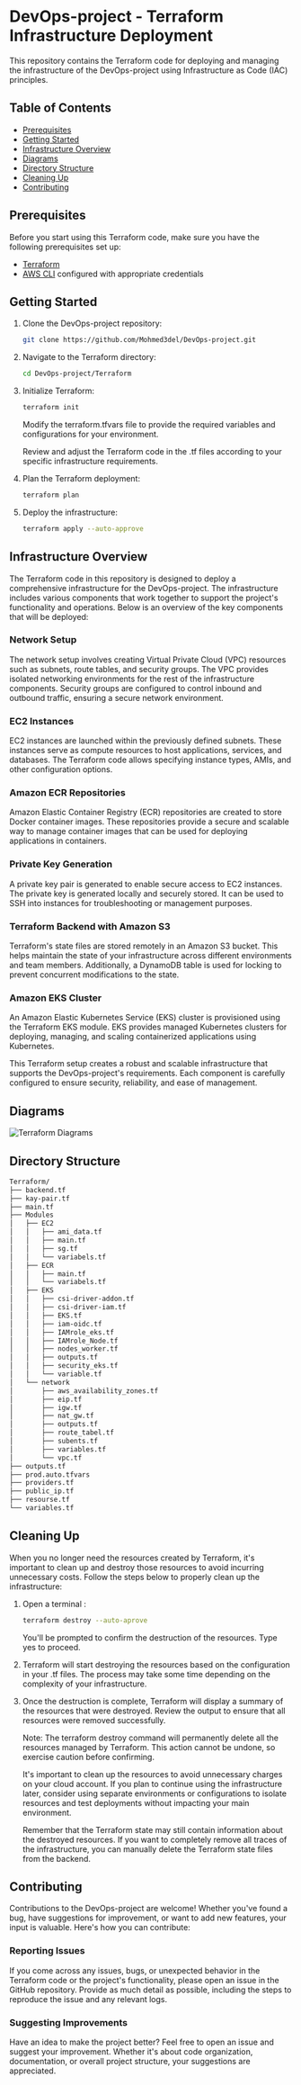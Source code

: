 # DevOps-project - Terraform Infrastructure Deployment

This repository contains the Terraform code for deploying and managing the infrastructure of the DevOps-project using Infrastructure as Code (IAC) principles.

## Table of Contents

- [Prerequisites](#prerequisites)
- [Getting Started](#getting-started)
- [Infrastructure Overview](#infrastructure-overview)
- [Diagrams](#diagrams)
- [Directory Structure](#directory-structure)
- [Cleaning Up](#cleaning-up)
- [Contributing](#contributing)

## Prerequisites

Before you start using this Terraform code, make sure you have the following prerequisites set up:

- [Terraform ](https://developer.hashicorp.com/terraform/downloads)
- [AWS CLI](https://docs.aws.amazon.com/cli/latest/userguide/getting-started-install.html) configured with appropriate credentials

## Getting Started

1. Clone the DevOps-project repository:

   ```bash
   git clone https://github.com/Mohmed3del/DevOps-project.git
   ```
2. Navigate to the Terraform directory:

    ```bash
    cd DevOps-project/Terraform
    ```
3. Initialize Terraform:


    ```bash
    terraform init
    ```

    Modify the terraform.tfvars file to provide the required variables and configurations for your environment.

    Review and adjust the Terraform code in the .tf files according to your specific infrastructure requirements.

4. Plan the Terraform deployment:

    ```bash
    terraform plan
    ```

5. Deploy the infrastructure:

    ```bash
    terraform apply --auto-approve
    ```



## Infrastructure Overview

The Terraform code in this repository is designed to deploy a comprehensive infrastructure for the DevOps-project. The infrastructure includes various components that work together to support the project's functionality and operations. Below is an overview of the key components that will be deployed:

### Network Setup

The network setup involves creating Virtual Private Cloud (VPC) resources such as subnets, route tables, and security groups. The VPC provides isolated networking environments for the rest of the infrastructure components. Security groups are configured to control inbound and outbound traffic, ensuring a secure network environment.

### EC2 Instances

EC2 instances are launched within the previously defined subnets. These instances serve as compute resources to host applications, services, and databases. The Terraform code allows specifying instance types, AMIs, and other configuration options.

### Amazon ECR Repositories

Amazon Elastic Container Registry (ECR) repositories are created to store Docker container images. These repositories provide a secure and scalable way to manage container images that can be used for deploying applications in containers.

### Private Key Generation

A private key pair is generated to enable secure access to EC2 instances. The private key is generated locally and securely stored. It can be used to SSH into instances for troubleshooting or management purposes.

### Terraform Backend with Amazon S3

Terraform's state files are stored remotely in an Amazon S3 bucket. This helps maintain the state of your infrastructure across different environments and team members. Additionally, a DynamoDB table is used for locking to prevent concurrent modifications to the state.

### Amazon EKS Cluster

An Amazon Elastic Kubernetes Service (EKS) cluster is provisioned using the Terraform EKS module. EKS provides managed Kubernetes clusters for deploying, managing, and scaling containerized applications using Kubernetes.

This Terraform setup creates a robust and scalable infrastructure that supports the DevOps-project's requirements. Each component is carefully configured to ensure security, reliability, and ease of management.


## Diagrams

![Terraform Diagrams](../screenshots/aws_inra.drawio.png)


## Directory Structure
```bash
Terraform/
├── backend.tf
├── kay-pair.tf
├── main.tf
├── Modules
│   ├── EC2
│   │   ├── ami_data.tf
│   │   ├── main.tf
│   │   ├── sg.tf
│   │   └── variabels.tf
│   ├── ECR
│   │   ├── main.tf
│   │   └── variabels.tf
│   ├── EKS
│   │   ├── csi-driver-addon.tf
│   │   ├── csi-driver-iam.tf
│   │   ├── EKS.tf
│   │   ├── iam-oidc.tf
│   │   ├── IAMrole_eks.tf
│   │   ├── IAMrole_Node.tf
│   │   ├── nodes_worker.tf
│   │   ├── outputs.tf
│   │   ├── security_eks.tf
│   │   └── variable.tf
│   └── network
│       ├── aws_availability_zones.tf
│       ├── eip.tf
│       ├── igw.tf
│       ├── nat_gw.tf
│       ├── outputs.tf
│       ├── route_tabel.tf
│       ├── subents.tf
│       ├── variables.tf
│       └── vpc.tf
├── outputs.tf
├── prod.auto.tfvars
├── providers.tf
├── public_ip.tf
├── resourse.tf
└── variables.tf
```

## Cleaning Up

When you no longer need the resources created by Terraform, it's important to clean up and destroy those resources to avoid incurring unnecessary costs. Follow the steps below to properly clean up the infrastructure:

1. Open a terminal :

    ```bash
    terraform destroy --auto-aprove
    ```
    You'll be prompted to confirm the destruction of the resources. Type yes to proceed.

2. Terraform will start destroying the resources based on the configuration in your .tf files. The process may take some time depending on the complexity of your infrastructure.

3. Once the destruction is complete, Terraform will display a summary of the resources that were destroyed. Review the output to ensure that all resources were removed successfully.

    Note: The terraform destroy command will permanently delete all the resources managed by Terraform. This action cannot be undone, so exercise caution before confirming.

    It's important to clean up the resources to avoid unnecessary charges on your cloud account. If you plan to continue using the infrastructure later, consider using separate environments or configurations to isolate resources and test deployments without impacting your main environment.

    Remember that the Terraform state may still contain information about the destroyed resources. If you want to completely remove all traces of the infrastructure, you can manually delete the Terraform state files from the backend.


## Contributing

Contributions to the DevOps-project are welcome! Whether you've found a bug, have suggestions for improvement, or want to add new features, your input is valuable. Here's how you can contribute:

### Reporting Issues

If you come across any issues, bugs, or unexpected behavior in the Terraform code or the project's functionality, please open an issue in the GitHub repository. Provide as much detail as possible, including the steps to reproduce the issue and any relevant logs.

### Suggesting Improvements

Have an idea to make the project better? Feel free to open an issue and suggest your improvement. Whether it's about code organization, documentation, or overall project structure, your suggestions are appreciated.



